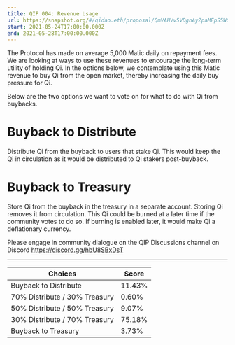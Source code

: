 ```yaml
---
title: QIP 004: Revenue Usage
url: https://snapshot.org/#/qidao.eth/proposal/QmVAHVv5VDgnAyZpaMEpS5WGhVhCShQ3NGrLpmzhtxG4XH
start: 2021-05-24T17:00:00.000Z
end: 2021-05-28T17:00:00.000Z
---
```

The Protocol has made on average 5,000 Matic daily on repayment fees. We are looking at ways to use these revenues to encourage the long-term utility of holding Qi. In the options below, we contemplate using this Matic revenue to buy Qi from the open market, thereby increasing the daily buy pressure for Qi.

Below are the two options we want to vote on for what to do with Qi from buybacks.

# Buyback to Distribute

Distribute Qi from the buyback to users that stake Qi. This would keep the Qi in circulation as it would be distributed to Qi stakers post-buyback.

# Buyback to Treasury

Store Qi from the buyback in the treasury in a separate account. Storing Qi removes it from circulation. This Qi could be burned at a later time if the community votes to do so. If burning is enabled later, it would make Qi a deflationary currency.

Please engage in community dialogue on the QIP Discussions channel on Discord https://discord.gg/hbU8SBxDsT

---
| Choices | Score |
| --- | --- |
| Buyback to Distribute | 11.43% |
| 70% Distribute / 30% Treasury | 0.60% |
| 50% Distribute / 50% Treasury | 9.07% |
| 30% Distribute / 70% Treasury | 75.18% |
| Buyback to Treasury | 3.73% |

